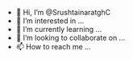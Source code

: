 - 👋 Hi, I’m @SrushtainaratghC
- 👀 I’m interested in ...
- 🌱 I’m currently learning ...
- 💞️ I’m looking to collaborate on ...
- 📫 How to reach me ...

<!---
SrushtainaratghC/SrushtainaratghC is a ✨ special ✨ repository because its `README.md` (this file) appears on your GitHub profile.
You can click the Preview link to take a look at your changes.
--->
